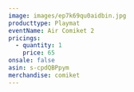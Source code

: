 ```yaml
---
image: images/ep7k69qu0aidbin.jpg
producttype: Playmat
eventName: Air Comiket 2
pricings:
  - quantity: 1
    price: 65
onsale: false
asin: s-cpdQBPpym
merchandise: comiket
---
```

